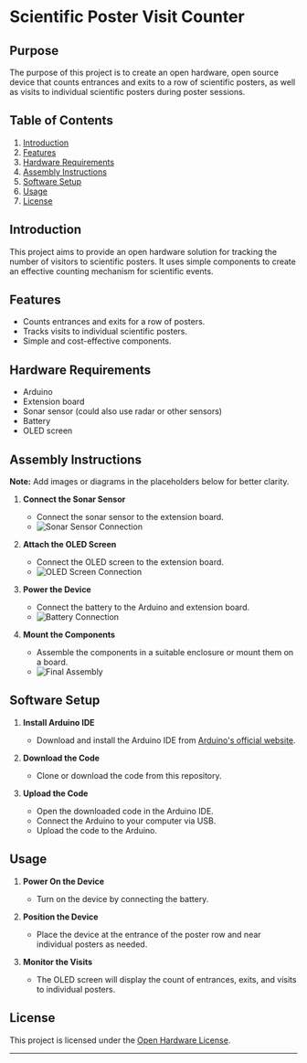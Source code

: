 # Scientific Poster Visit Counter

## Purpose
The purpose of this project is to create an open hardware, open source device that counts entrances and exits to a row of scientific posters, as well as visits to individual scientific posters during poster sessions.

## Table of Contents
1. [Introduction](#introduction)
2. [Features](#features)
3. [Hardware Requirements](#hardware-requirements)
4. [Assembly Instructions](#assembly-instructions)
5. [Software Setup](#software-setup)
6. [Usage](#usage)
7. [License](#license)

## Introduction
This project aims to provide an open hardware solution for tracking the number of visitors to scientific posters. It uses simple components to create an effective counting mechanism for scientific events.

## Features
- Counts entrances and exits for a row of posters.
- Tracks visits to individual scientific posters.
- Simple and cost-effective components.

## Hardware Requirements
- Arduino
- Extension board
- Sonar sensor (could also use radar or other sensors)
- Battery
- OLED screen

## Assembly Instructions
**Note:** Add images or diagrams in the placeholders below for better clarity.

1. **Connect the Sonar Sensor**
   - Connect the sonar sensor to the extension board.
   - ![Sonar Sensor Connection](link-to-image)

2. **Attach the OLED Screen**
   - Connect the OLED screen to the extension board.
   - ![OLED Screen Connection](link-to-image)

3. **Power the Device**
   - Connect the battery to the Arduino and extension board.
   - ![Battery Connection](link-to-image)

4. **Mount the Components**
   - Assemble the components in a suitable enclosure or mount them on a board.
   - ![Final Assembly](link-to-image)

## Software Setup
1. **Install Arduino IDE**
   - Download and install the Arduino IDE from [Arduino's official website](https://www.arduino.cc/en/Main/Software).

2. **Download the Code**
   - Clone or download the code from this repository.

3. **Upload the Code**
   - Open the downloaded code in the Arduino IDE.
   - Connect the Arduino to your computer via USB.
   - Upload the code to the Arduino.

## Usage
1. **Power On the Device**
   - Turn on the device by connecting the battery.

2. **Position the Device**
   - Place the device at the entrance of the poster row and near individual posters as needed.

3. **Monitor the Visits**
   - The OLED screen will display the count of entrances, exits, and visits to individual posters.

## License
This project is licensed under the [Open Hardware License](link-to-license).

---
